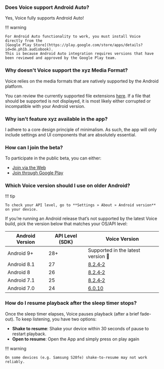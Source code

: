 ### Does Voice support Android Auto?

Yes, Voice fully supports Android Auto!

!!! warning

    For Android Auto functionality to work, you must install Voice directly from the
    [Google Play Store](https://play.google.com/store/apps/details?id=de.ph1b.audiobook).
    This is because Android Auto integration requires versions that have been reviewed and approved by the Google Play team.

### Why doesn't Voice support the xyz Media Format?

Voice relies on the media formats that are natively supported by the Android platform.

You can review the currently supported file extensions [here](https://developer.android.com/media/media3/exoplayer/supported-formats).
If a file that should be supported is not displayed, it is most likely either corrupted or incompatible with your Android version.

### Why isn’t feature xyz available in the app?

I adhere to a core design principle of minimalism. As such, the app will only include settings and UI components that are absolutely
essential.

### How can I join the beta?

To participate in the public beta, you can either:

- [Join via the Web](https://play.google.com/store/apps/details?id=de.ph1b.audiobook)
- [Join through Google Play](https://play.google.com/apps/testing/de.ph1b.audiobook)

### Which Voice version should I use on older Android?

!!! tip

    To check your API level, go to **Settings » About » Android version** on your device.

If you’re running an Android release that’s not supported by the latest Voice build, pick the version below that matches your OS/API level:

| Android Version | API Level (SDK) | Voice Version                                                           |
|-----------------|-----------------|-------------------------------------------------------------------------|
| Android 9+      | 28+             | Supported in the latest version 🎉                                      |
| Android 8.1     | 27              | [8.2.4‑2](https://github.com/PaulWoitaschek/Voice/releases/tag/8.2.4-2) |
| Android 8       | 26              | [8.2.4‑2](https://github.com/PaulWoitaschek/Voice/releases/tag/8.2.4-2) |
| Android 7.1     | 25              | [8.2.4‑2](https://github.com/PaulWoitaschek/Voice/releases/tag/8.2.4-2) |
| Android 7.0     | 24              | [6.0.10](https://github.com/PaulWoitaschek/Voice/releases/tag/6.0.10)   |

### How do I resume playback after the sleep timer stops?

Once the sleep timer elapses, Voice pauses playback (after a brief fade-out). To keep listening, you have two options:

- **Shake to resume**: Shake your device within 30 seconds of pause to restart playback.
- **Open to resume**: Open the App and simply press on play again

!!! warning

    On some devices (e.g. Samsung S20fe) shake-to-resume may not work reliably.
